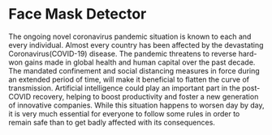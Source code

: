 # Face Mask Detector
   The ongoing novel coronavirus pandemic situation is known to each and every individual. 
Almost every country has been affected by the devastating Coronavirus(COVID-19) disease. 
The pandemic threatens to reverse hard-won gains made in global health and human capital over the past decade. 
The mandated confinement and social distancing measures in force during an extended period of time, 
will make it beneficial to flatten the curve of transmission.
Artificial intelligence could play an important part in the post-COVID recovery, 
helping to boost productivity and foster a new generation of innovative companies. 
While this situation happens to worsen day by day, it is very much essential for everyone to follow some rules in order to remain safe than to get badly affected with its consequences.
